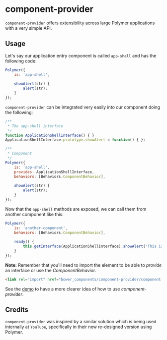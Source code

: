 # component-provider

`component-provider` offers extensibility across large Polymer applications with a very simple API.

## Usage

Let's say our application entry component is called `app-shell` and has the following code:

```javascript
Polymer({
    is: 'app-shell',
    
    showAlert(str) {
        alert(str);
    }
});
```

`component-provider` can be integrated very easily into our component doing the following:

```javascript
/**
 * The app-shell interface
 */
function ApplicationShellInterface() { }
ApplicationShellInterface.prototype.showAlert = function() { };

/**
 * Component
 */
Polymer({
    is: 'app-shell',
    provides: ApplicationShellInterface,
    behaviors: [Behaviors.ComponentBehavior],
    
    showAlert(str) {
        alert(str);
    }
});
```

Now that the ``app-shell`` methods are exposed, we can call them from another component like this:

```javascript
Polymer({
    is: 'another-component',
    behaviors: [Behaviors.ComponentBehavior],
    
    ready() {
        this.getInterface(ApplicationShellInterface).showAlert('This is amazing!');
    }
});
```

**Note:** Remember that you'll need to import the element to be able to *provide* an interface or use the *ComponentBehavior*.

```html
<link rel="import" href="bower_components/component-provider/component-provider.html">
```

See the [demo](https://github.com/iiegor/component-provider/blob/master/demo/index.html) to have a more clearer idea of how to use *component-provider*.

## Credits
``component-provider`` was inspired by a similar solution which is being used internally at `YouTube`, specifically in their new re-designed version using Polymer.
